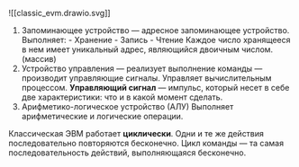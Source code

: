 
![[classic_evm.drawio.svg]]
1. Запоминающее устройство — адресное запоминающее устройство. 
   Выполняет:
	   - Хранение
	   - Запись
	   - Чтение
Каждое число хранящееся в нем имеет уникальный адрес, являющийся двоичным числом. (массив)
2. Устройство управления — реализует выполнение команды — производит управляющие сигналы.
   Управляет вычислительным процессом.
   **Управляющий сигнал** — импульс, который несет в себе две характеристики: что и в какой момент сделать.
3. Арифметико-логическое устройство (АЛУ)
   Выполняет арифметические и логические операции.

Классическая ЭВМ работает **циклически**. Одни и те же действия последовательно повторяются бесконечно. 
Цикл команды — та самая последовательность действий, выполняющаяся бесконечно.
